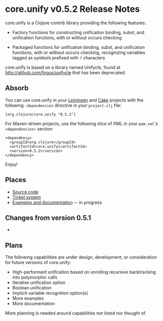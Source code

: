 core.unify v0.5.2 Release Notes
===============================

core.unify is a Clojure contrib library providing the following features:

* Factory functions for constructing unification binding, subst, and unification functions, with or without occurs checking

* Packaged functions for unification binding, subst, and unification functions, with or without occurs checking, recognizing variables tagged as symbols prefixed with `?` characters

core.unify is based on a library named Unifycle, found at http://github.com/fogus/unifycle that has been deprecated.


Absorb
------

You can use core.unify in your [Leiningen](https://github.com/technomancy/leiningen) and [Cake](https://github.com/flatland/cake) projects with the following `:dependencies` directive in your `project.clj` file:

    [org.clojure/core.unify "0.5.2"]

For Maven-driven projects, use the following slice of XML in your `pom.xml`'s `<dependencies>` section:

    <dependency>
	  <groupId>org.clojure</groupId>
	  <artifactId>core.unify</artifactId>
	  <version>0.5.2</version>
	</dependency>

Enjoy!

Places
------

* [Source code](https://github.com/clojure/core.unify)
* [Ticket system](http://dev.clojure.org/jira/browse/UNIFY)
* [Examples and documentation](http://fogus.me/fun/unifycle) -- in progress


Changes from version 0.5.1
--------------------------

* 

Plans
-----

The following capabilities are under design, development, or consideration for future versions of core.unify:

* High-performant unification based on unrolling recursive backtracking into polymorphic calls
* Iterative unification option
* Boolean unification
* Implicit variable recognition option(s)
* More examples
* More documentation

More planning is needed around capabilities not listed nor thought of.
